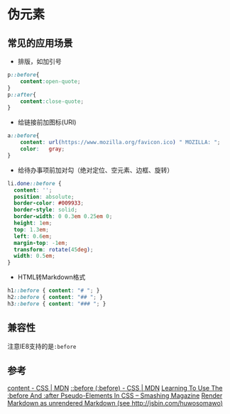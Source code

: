 # 伪元素

## 常见的应用场景
- 排版，如加引号

``` css
p::before{
    content:open-quote;
}
p::after{
    content:close-quote;
}
```
- 给链接前加图标(URI)

``` css
a::before{
    content: url(https://www.mozilla.org/favicon.ico) " MOZILLA: ";
    color:   gray;
}
```
- 给待办事项前加对勾（绝对定位、空元素、边框、旋转）

``` css
li.done::before {
  content: '';
  position: absolute;
  border-color: #009933;
  border-style: solid;
  border-width: 0 0.3em 0.25em 0;
  height: 1em;
  top: 1.3em;
  left: 0.6em;
  margin-top: -1em;
  transform: rotate(45deg);
  width: 0.5em;
}
```
- HTML转Markdown格式

``` css
h1::before { content: "# "; }
h2::before { content: "## "; }
h3::before { content: "### "; }
```
## 兼容性

注意IE8支持的是`:before`
## 参考

[content - CSS | MDN](https://developer.mozilla.org/en-US/docs/Web/CSS/content)
[::before (:before) - CSS | MDN](https://developer.mozilla.org/en-US/docs/Web/CSS/%3A%3Abefore)
[Learning To Use The :before And :after Pseudo-Elements In CSS – Smashing Magazine](http://www.smashingmagazine.com/2011/07/13/learning-to-use-the-before-and-after-pseudo-elements-in-css/)
[Render Markdown as unrendered Markdown (see http://jsbin.com/huwosomawo)](https://gist.github.com/ImJasonH/c00cdd7aece6945fb8ea)
